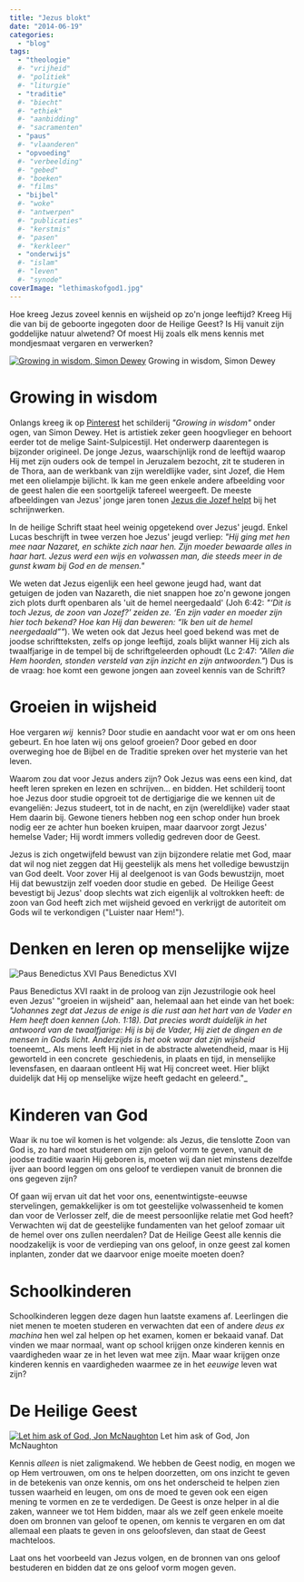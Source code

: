 ```yaml
---
title: "Jezus blokt"
date: "2014-06-19"
categories: 
  - "blog"
tags:
  - "theologie"
  #- "vrijheid"
  #- "politiek"
  #- "liturgie"
  - "traditie"
  #- "biecht"
  #- "ethiek"
  #- "aanbidding"
  #- "sacramenten"
  - "paus"
  #- "vlaanderen"
  - "opvoeding"
  #- "verbeelding"
  #- "gebed"
  #- "boeken"
  #- "films"
  - "bijbel"
  #- "woke"
  #- "antwerpen"
  #- "publicaties"
  #- "kerstmis"
  #- "pasen"
  #- "kerkleer"
  - "onderwijs"
  #- "islam"
  #- "leven"
  #- "synode"
coverImage: "lethimaskofgod1.jpg"
---
```


Hoe kreeg Jezus zoveel kennis en wijsheid op zo'n jonge leeftijd? Kreeg Hij die van bij de geboorte ingegoten door de Heilige Geest? Is Hij vanuit zijn goddelijke natuur alwetend? Of moest Hij zoals elk mens kennis met mondjesmaat vergaren en verwerken?

[![Growing in wisdom, Simon Dewey](images/growinginwisdom1.jpg)](52) Growing in wisdom, Simon Dewey

# Growing in wisdom

Onlangs kreeg ik op [Pinterest](http://www.pinterest.com/pin/373517362818357691/) het schilderij _"Growing in wisdom"_ onder ogen, van Simon Dewey. Het is artistiek zeker geen hoogvlieger en behoort eerder tot de melige Saint-Sulpicestijl. Het onderwerp daarentegen is bijzonder origineel. De jonge Jezus, waarschijnlijk rond de leeftijd waarop Hij met zijn ouders ook de tempel in Jeruzalem bezocht, zit te studeren in de Thora, aan de werkbank van zijn wereldlijke vader, sint Jozef, die Hem met een olielampje bijlicht. Ik kan me geen enkele andere afbeelding voor de geest halen die een soortgelijk tafereel weergeeft. De meeste afbeeldingen van Jezus' jonge jaren tonen [Jezus die Jozef helpt](https://www.google.be/search?espv=2&biw=1236&bih=707&tbm=isch&sa=1&q=jesus+carpenter+shop&oq=jesus+carpenter+shop&gs_l=img.3...3657.7158.0.7576.18.16.2.0.0.0.115.897.14j2.16.0....0...1c.1.46.img..5.13.573.OTCFHhUm1oU) bij het schrijnwerken.

In de heilige Schrift staat heel weinig opgetekend over Jezus' jeugd. Enkel Lucas beschrijft in twee verzen hoe Jezus' jeugd verliep: _"Hij ging met hen  mee naar Nazaret, en schikte zich naar hen. Zijn moeder bewaarde alles in haar hart. Jezus werd een wijs en volwassen man, die steeds meer in de gunst kwam bij God en de mensen."_

We weten dat Jezus eigenlijk een heel gewone jeugd had, want dat getuigen de joden van Nazareth, die niet snappen hoe zo'n gewone jongen zich plots durft openbaren als 'uit de hemel neergedaald' (Joh 6:42: _"‘Dit is toch Jezus, de zoon van Jozef?’ zeiden ze. ‘En zijn vader en moeder zijn hier toch bekend? Hoe kan Hij dan beweren: “Ik ben uit de hemel neergedaald”"_). We weten ook dat Jezus heel goed bekend was met de joodse schriftteksten, zelfs op jonge leeftijd, zoals blijkt wanner Hij zich als twaalfjarige in de tempel bij de schriftgeleerden ophoudt (Lc 2:47: _"Allen die Hem hoorden, stonden versteld van zijn inzicht en zijn antwoorden."_) Dus is de vraag: hoe komt een gewone jongen aan zoveel kennis van de Schrift?

# Groeien in wijsheid

Hoe vergaren _wij_  kennis? Door studie en aandacht voor wat er om ons heen gebeurt. En hoe laten wij ons geloof groeien? Door gebed en door overweging hoe de Bijbel en de Traditie spreken over het mysterie van het leven.

Waarom zou dat voor Jezus anders zijn? Ook Jezus was eens een kind, dat heeft leren spreken en lezen en schrijven... en bidden. Het schilderij toont hoe Jezus door studie opgroeit tot de dertigjarige die we kennen uit de evangeliën: Jezus studeert, tot in de nacht, en zijn (wereldlijke) vader staat Hem daarin bij. Gewone tieners hebben nog een schop onder hun broek nodig eer ze achter hun boeken kruipen, maar daarvoor zorgt Jezus' hemelse Vader; Hij wordt immers volledig gedreven door de Geest.

Jezus is zich ongetwijfeld bewust van zijn bijzondere relatie met God, maar dat wil nog niet zeggen dat Hij geestelijk als mens het volledige bewustzijn van God deelt. Voor zover Hij al deelgenoot is van Gods bewustzijn, moet Hij dat bewustzijn zelf voeden door studie en gebed.  De Heilige Geest bevestigt bij Jezus' doop slechts wat zich eigenlijk al voltrokken heeft: de zoon van God heeft zich met wijsheid gevoed en verkrijgt de autoriteit om Gods wil te verkondigen ("Luister naar Hem!").

# Denken en leren op menselijke wijze

![Paus Benedictus XVI](images/pope_benedict_in_prayer1.jpg?w=120) Paus Benedictus XVI

Paus Benedictus XVI raakt in de proloog van zijn Jezustrilogie ook heel even Jezus' "groeien in wijsheid" aan, helemaal aan het einde van het boek: _"Johannes zegt dat Jezus de enige is die rust aan het hart van de Vader en Hem heeft doen kennen (Joh. 1:18). Dat precies wordt duidelijk in het antwoord van de twaalfjarige: Hij is bij de Vader, Hij ziet de dingen en de mensen in Gods licht. Anderzijds is het ook waar dat zijn wijsheid_ toeneemt_. Als mens leeft Hij niet in de abstracte alwetendheid, maar is Hij geworteld in een concrete  geschiedenis, in plaats en tijd, in menselijke levensfasen, en daaraan ontleent Hij wat Hij concreet weet. Hier blijkt duidelijk dat Hij op menselijke wijze heeft gedacht en geleerd."_

# Kinderen van God

Waar ik nu toe wil komen is het volgende: als Jezus, die tenslotte Zoon van God is, zo hard moet studeren om zijn geloof vorm te geven, vanuit de joodse traditie waarin Hij geboren is, moeten wij dan niet minstens dezelfde ijver aan boord leggen om ons geloof te verdiepen vanuit de bronnen die ons gegeven zijn?

Of gaan wij ervan uit dat het voor ons, eenentwintigste-eeuwse stervelingen, gemakkelijker is om tot geestelijke volwassenheid te komen dan voor de Verlosser zelf, die de meest persoonlijke relatie met God heeft? Verwachten wij dat de geestelijke fundamenten van het geloof zomaar uit de hemel over ons zullen neerdalen? Dat de Heilige Geest alle kennis die noodzakelijk is voor de verdieping van ons geloof, in onze geest zal komen inplanten, zonder dat we daarvoor enige moeite moeten doen?

# Schoolkinderen

Schoolkinderen leggen deze dagen hun laatste examens af. Leerlingen die niet menen te moeten studeren en verwachten dat een of andere _deus ex machina_ hen wel zal helpen op het examen, komen er bekaaid vanaf. Dat vinden we maar normaal, want op school krijgen onze kinderen kennis en vaardigheden waar ze in het leven wat mee zijn. Maar waar krijgen onze kinderen kennis en vaardigheden waarmee ze in het _eeuwige_ leven wat zijn?

# De Heilige Geest

[![Let him ask of God, Jon McNaughton](images/lethimaskofgod1.jpg?w=300)](http://www.jonmcnaughton.com/let-him-ask-of-god/) Let him ask of God, Jon McNaughton

Kennis _alleen_ is niet zaligmakend. We hebben de Geest nodig, en mogen we op Hem vertrouwen, om ons te helpen doorzetten, om ons inzicht te geven in de betekenis van onze kennis, om ons het onderscheid te helpen zien tussen waarheid en leugen, om ons de moed te geven ook een eigen mening te vormen en ze te verdedigen. De Geest is onze helper in al die zaken, wanneer we tot Hem bidden, maar als we zelf geen enkele moeite doen om bronnen van geloof te openen, om kennis te vergaren en om dat allemaal een plaats te geven in ons geloofsleven, dan staat de Geest machteloos.

Laat ons het voorbeeld van Jezus volgen, en de bronnen van ons geloof bestuderen en bidden dat ze ons geloof vorm mogen geven.
